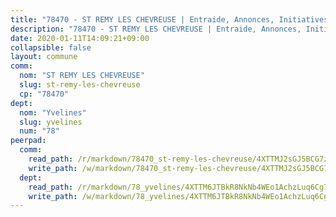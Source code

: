 ```yaml
---
title: "78470 - ST REMY LES CHEVREUSE | Entraide, Annonces, Initiatives"
description: "78470 - ST REMY LES CHEVREUSE | Entraide, Annonces, Initiatives"
date: 2020-01-11T14:09:21+09:00
collapsible: false
layout: commune
comm:
  nom: "ST REMY LES CHEVREUSE"
  slug: st-remy-les-chevreuse
  cp: "78470"
dept:
  nom: "Yvelines"
  slug: yvelines
  num: "78"
peerpad:
  comm:
    read_path: /r/markdown/78470_st-remy-les-chevreuse/4XTTMJ2sGJ5BCG7zrw1k9bFf7ukygTgqPom1jpGy2zQH8Ssmj
    write_path: /w/markdown/78470_st-remy-les-chevreuse/4XTTMJ2sGJ5BCG7zrw1k9bFf7ukygTgqPom1jpGy2zQH8Ssmj-K3TgUSheyJeeZPP2VG28zMFuwHaASJAGhzsNnAiacjpi67wbJJmi5JmU6AA3VBqHNf3ZdQrLsT9w83vY2PKMjr9dbogBnb3j8dXwLHAsoCELQFRiMLTAqwS8vGTidXo3mVr5zPq3
  dept:
    read_path: /r/markdown/78_yvelines/4XTTM6JTBkR8NkNb4WEo1AchzLuq6Cg73ydg7w9pErcQZA13p
    write_path: /w/markdown/78_yvelines/4XTTM6JTBkR8NkNb4WEo1AchzLuq6Cg73ydg7w9pErcQZA13p-K3TgUBFRQCPZwoWqJkunXeSjdgbtU3xzUSsui8DBc3rCTw6mbo4gNvfQRdE99JD3AnVW7fzseq687LKfGWCfAPajih5ByiZ3SpFz1r449oWaDnM5BHKZTbYtf6pEhRvzWbcazhrS
---
```


